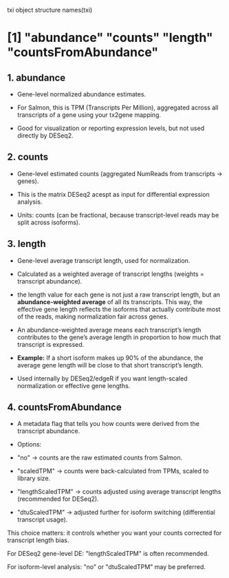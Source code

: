 txi object structure
names(txi)
# [1] "abundance" "counts" "length" "countsFromAbundance"

## 1. abundance

-  Gene-level normalized abundance estimates.

-  For Salmon, this is TPM (Transcripts Per Million), aggregated across all transcripts of a gene using your tx2gene mapping.

-  Good for visualization or reporting expression levels, but not used directly by DESeq2.

## 2. counts

-  Gene-level estimated counts (aggregated NumReads from transcripts → genes).

-  This is the matrix DESeq2 acespt as input for differential expression analysis.

-  Units: counts (can be fractional, because transcript-level reads may be split across isoforms).

## 3. length

-  Gene-level average transcript length, used for normalization.

-  Calculated as a weighted average of transcript lengths (weights = transcript abundance).

-  the length value for each gene is not just a raw transcript length, but an **abundance-weighted average** of all its transcripts. This way, the effective gene length reflects the isoforms that actually contribute most of the reads, making normalization fair across genes.
-  An abundance-weighted average means each transcript’s length contributes to the gene’s average length in proportion to how much that transcript is expressed.
-  **Example:** If a short isoform makes up 90% of the abundance, the average gene length will be close to that short transcript’s length.
-  Used internally by DESeq2/edgeR if you want length-scaled normalization or effective gene lengths.

## 4. countsFromAbundance

-  A metadata flag that tells you how counts were derived from the transcript abundance.

-  Options:

  -  "no" → counts are the raw estimated counts from Salmon.

  -  "scaledTPM" → counts were back-calculated from TPMs, scaled to library size.

  -  "lengthScaledTPM" → counts adjusted using average transcript lengths (recommended for DESeq2).

  -  "dtuScaledTPM" → adjusted further for isoform switching (differential transcript usage).

This choice matters: it controls whether you want your counts corrected for transcript length bias.

For DESeq2 gene-level DE: "lengthScaledTPM" is often recommended.

For isoform-level analysis: "no" or "dtuScaledTPM" may be preferred.
